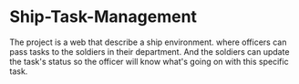 # Ship-Task-Management
The project is a web that describe a ship environment. where officers can pass tasks to the soldiers in their department. And the soldiers can update the task's status so the officer will know what's going on with this specific task.
